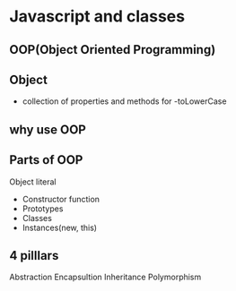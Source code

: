 # Javascript and classes

## OOP(Object Oriented Programming)

## Object 
- collection of properties and methods for
-toLowerCase

## why use OOP

## Parts of OOP 
Object literal 

- Constructor function
- Prototypes
- Classes
- Instances(new, this)

## 4 pilllars
Abstraction
Encapsultion
Inheritance
Polymorphism